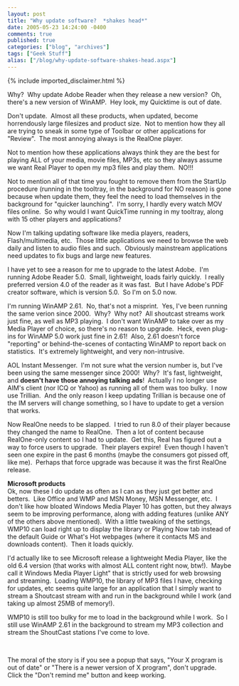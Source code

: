 ```yaml
---
layout: post
title: "Why update software?  *shakes head*"
date: 2005-05-23 14:24:00 -0400
comments: true
published: true
categories: ["blog", "archives"]
tags: ["Geek Stuff"]
alias: ["/blog/why-update-software-shakes-head.aspx"]
---
```

<!-- more -->
{% include imported_disclaimer.html %}
<P>Why?&nbsp; Why update Adobe Reader when they release&nbsp;a new version?&nbsp; Oh, there's a new version of WinAMP.&nbsp; Hey look, my Quicktime is out of date.</P>
<P>Don't update.&nbsp; Almost all these products, when updated, become horrendously large&nbsp;filesizes and product size.&nbsp; Not to mention how they all are trying to sneak in some type of Toolbar or other applications for "Review".&nbsp; The most annoying always is the RealOne player.&nbsp; </P>
<P>Not to mention how these applications always think they are the best for playing ALL of your media, movie files, MP3s, etc so they&nbsp;always assume we want Real Player to open my mp3 files and play them.&nbsp; NO!!!</P>
<P>Not to mention all of that time you fought to remove them from the StartUp procedure (running in the tooltray, in the background for NO reason) is gone because when update them, they feel the need to load themselves in the background for "quicker launching".&nbsp; I'm sorry, I hardly every watch MOV files online.&nbsp; So why would I want QuickTime running in my tooltray, along with 15 other players and applications?</P>
<P>Now I'm talking updating software like media players, readers, Flash/multimedia, etc.&nbsp; Those little applications we need to browse the web daily and listen to audio files and such.&nbsp; Obviously mainstream applications need updates to fix bugs and large new features.</P>
<P>I have yet to see a reason for me to upgrade to the latest Adobe.&nbsp; I'm running Adobe Reader 5.0.&nbsp; Small, lightweight, loads fairly quickly.&nbsp; I really preferred version 4.0 of the reader as it was fast.&nbsp; But I have Adobe's PDF creator software, which is version 5.0.&nbsp; So I'm on 5.0 now.</P>
<P>I'm running WinAMP 2.61.&nbsp; No, that's not a misprint.&nbsp; Yes, I've been running the same verion since 2000.&nbsp; Why?&nbsp; Why not?&nbsp; All shoutcast streams work just fine, as well as MP3 playing.&nbsp; I don't want WinAMP to take over as my Media Player of choice, so there's no reason to upgrade.&nbsp; Heck, even plug-ins for WinAMP 5.0 work just fine in 2.61!&nbsp; Also, 2.61 doesn't force "reporting" or behind-the-scenes of contacting WinAMP to report back on statistics.&nbsp; It's extremely lightweight, and very non-intrusive.</P>
<P>AOL Instant Messenger.&nbsp; I'm not sure what the version number is, but I've been using the same messenger since 2000!&nbsp; Why?&nbsp; It's fast, lightweight, and <STRONG>doesn't have those annoying talking ads</STRONG>!&nbsp; Actually I no longer use AIM's client (nor ICQ or Yahoo) as running all of them was too bulky.&nbsp; I now use Trillian.&nbsp; And the only reason I keep updating Trillian is because one of the IM servers will change something, so I have to update to get a version that works.</P>
<P>Now RealOne needs to be slapped.&nbsp; I tried to run 8.0 of their player because they changed the name to RealOne.&nbsp; Then a lot of content because RealOne-only content so I had to update.&nbsp; Get this, Real has figured out a way to force users to upgrade.&nbsp; Their players expire!&nbsp; Even though I haven't seen one expire in the past 6 months (maybe the consumers got pissed off, like me).&nbsp; Perhaps that force upgrade was because it was the first RealOne release.</P>
<P><STRONG>Microsoft products</STRONG><BR>Ok, now these I do update as often as I can as they just get better and betters.&nbsp; Like Office and WMP and MSN Money, MSN Messenger,&nbsp;etc.&nbsp; I don't like how bloated Windows Media Player 10 has gotten, but they always seem to be improving performance, along with adding features (unlike ANY of the others above mentioned).&nbsp; With a little tweaking of the settings, WMP10 can load right up to display the library or Playing Now tab instead of the default Guide or What's Hot webpages (where it contacts MS and downloads content).&nbsp; Then it loads quickly.</P>
<P>I'd actually like to see Microsoft release a lightweight Media Player, like the old 6.4 version (that works with almost ALL content right now, btw!).&nbsp; Maybe call it Windows Media Player Light" that is strictly used for web browsing and streaming.&nbsp; Loading WMP10, the library of MP3 files I have, checking for updates, etc seems quite large for an application that I simply want to stream a Shoutcast stream with and run in the background while I work (and taking up almost 25MB of memory!).</P>
<P>WMP10 is still too bulky for me to load in the background while I work.&nbsp; So I still use WinAMP 2.61 in the background to stream my MP3 collection and stream the ShoutCast stations I've come to love.</P>
<P>&nbsp;</P>
<P>The moral of the story is&nbsp;if you see a popup that says, "Your X program is out of date" or "There is a newer version of X program", don't upgrade.&nbsp; Click the "Don't remind me" button and keep working.&nbsp; </P>

